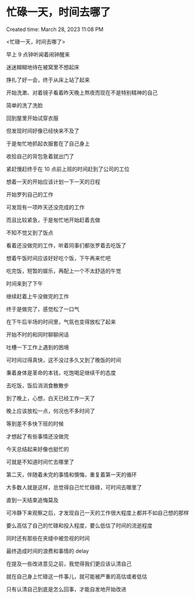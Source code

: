 # 忙碌一天，时间去哪了

Created time: March 28, 2023 11:08 PM

<忙碌一天，时间去哪了>

早上 9 点钟听闻着闹钟醒来

迷迷糊糊地待在被窝里不想起床

挣扎了好一会，终于从床上站了起来

开始洗漱、对着镜子看着昨天晚上熬夜而现在不是特别精神的自己

简单的洗了洗脸

回到屋里开始试穿衣服

但发现时间好像已经快来不及了

于是匆忙地抓起衣服套在了自己身上

收拾自己的背包急着就出门了

紧赶慢赶终于在 10 点前上班的时间赶到了公司的工位

想着一天的开始应该计划一下一天的日程

开始罗列自己的工作

可发现有一项昨天还没完成的工作

而且比较紧急，于是匆忙地开始赶着去做

不知不觉又到了饭点

看着还没做完的工作，听着同事们都张罗着去吃饭了

想着午饭时间应该好好吃个饭，下午再来忙吧

吃完饭，短暂的娱乐，再配上一个不太舒适的午觉

时间来到了下午

继续赶着上午没做完的工作

终于是做完了，感觉松了一口气

在下午后半场的时间里，气氛也变得放松了起来

开始不时的和同时聊聊闲话

吐槽一下工作上遇到的困境

可时间过得真快，这不没过多久又到了晚饭的时间

秉着身体是革命的本钱，吃饱喝足继续干的态度

去吃饭，饭后消消食散散步

到了晚上，心想，白天已经工作一天了

晚上应该放松一点，何况也不多时间了

等到差不多快下班的时候

才想起了有些事情还没做完

今天总结起来好像也挺忙的

可就是不知道时间忙去哪里了

第二天，伴随着未完的事情和懊悔，重复着第一天的循环

大多数人就是这样，总觉得自己忙忙碌碌，可时间去哪里了

直到一天结束追悔莫及

可冷静下来观察之后，才发现自己一天的工作很大程度上都并不如自己想的那样

要么高估了自己的忙碌和投入程度，要么低估了时间的流逝程度

同时还有那些在夹缝中被忽视的时间

最终造成时间的浪费和事情的 delay

在提及一些改进意见之前，我觉得我们更应该认清自己

就在自己身上忙碌这一件事儿，就可能被严重的高估或者低估

只有认清自己到底是怎么回事，才能自发地开始改进